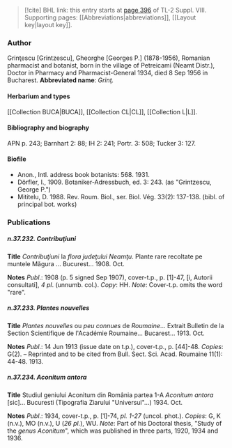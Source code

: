 > [!cite] BHL link: this entry starts at [page 396](https://www.biodiversitylibrary.org/page/33258874) of TL-2 Suppl. VIII.
> Supporting pages: [[Abbreviations|abbreviations]], [[Layout key|layout key]].

### Author

Grinţescu \[Grintzescu\], Gheorghe \[Georges P.\] (1878-1956), Romanian pharmacist and botanist, born in the village of Petreicami (Neamt Distr.), Doctor in Pharmacy and Pharmacist-General 1934, died 8 Sep 1956 in Bucharest. 
**Abbreviated name**: *Grinţ.*

#### Herbarium and types

[[Collection BUCA|BUCA]], [[Collection CL|CL]], [[Collection L|L]].

#### Bibliography and biography

APN p. 243; Barnhart 2: 88; IH 2: 241; Portr. 3: 508; Tucker 3: 127.

#### Biofile

- Anon., Intl. address book botanists: 568. 1931.
- Dörfler, I., 1909. Botaniker-Adressbuch, ed. 3: 243. (as "Grintzescu, George P.")
- Mititelu, D. 1988. Rev. Roum. Biol., ser. Biol. Vég. 33(2): 137-138. (bibl. of principal bot. works)

### Publications

##### n.37.232. Contribuţiuni

**Title**
*Contribuţiuni* la *flora judeţului Neamţu*. Plante rare recoltate pe muntele Măgura ... Bucurest... 1908. Oct.

**Notes**
*Publ*.: 1908 (p. 5 signed Sep 1907), cover-t.p., p. \[1\]-47, \[i, Autorii consultati\], *4 pl*. (unnumb. col.). *Copy*: HH.
*Note*: Cover-t.p. omits the word "rare".

##### n.37.233. Plantes nouvelles

**Title**
*Plantes nouvelles* ou *peu connues* de *Roumaine*... Extrait Bulletin de la Section Scientifique de l'Académie Roumaine... Bucarest... 1913. Oct.

**Notes**
*Publ*.: 14 Jun 1913 (issue date on t.p.), cover-t.p., p. \[44\]-48. *Copies*: G(2). – Reprinted and to be cited from Bull. Sect. Sci. Acad. Roumaine 11(1): 44-48. 1913.

##### n.37.234. Aconitum antora

**Title**
Studiul geniului Aconitum din România partea 1-A *Aconitum antora* \[sic\]... Bucuresti (Tipografia Ziarului "Universul"...) 1934. Oct.

**Notes**
*Publ*.: 1934, cover-t.p., p. \[1\]-74, *pl. 1-27* (uncol. phot.). *Copies*: G, K (n.v.), MO (n.v.), U (*26 pl.*), WU.
*Note*: Part of his Doctoral thesis, "Study of the *genus Aconitum*", which was published in three parts, 1920, 1934 and 1936.

